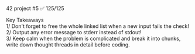 42 project #5
✅ 125/125

Key Takeaways<br/>
1/ Don't forget to free the whole linked list when a new input fails the check!<br/>
2/ Output any error message to stderr instead of stdout!<br/>
3/ Keep calm when the problem is complicated and break it into chunks, write down thought threads in detail before coding.
